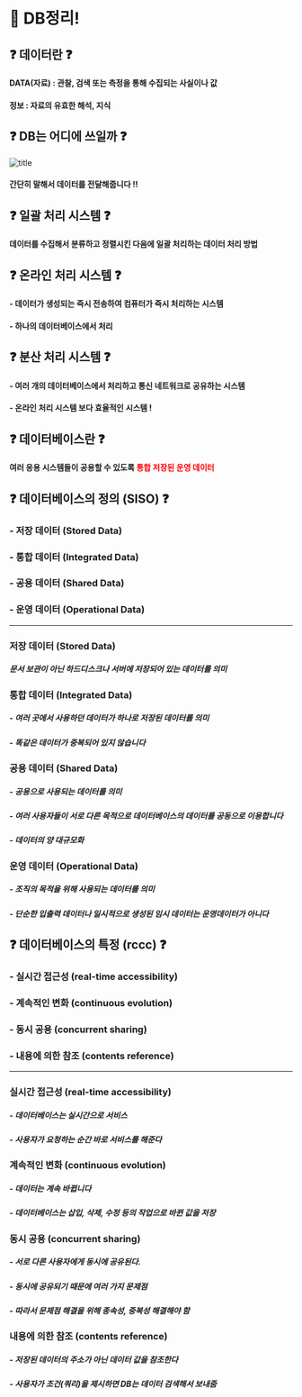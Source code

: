 # 🙌 DB정리!

## ❓ 데이터란 ❓

#### DATA(자료) : 관찰, 검색 또는 측정을 통해 수집되는 사실이나 값

#### 정보 : 자료의 유효한 해석, 지식

## ❓ DB는 어디에 쓰일까 ❓

![title](https://encrypted-tbn0.gstatic.com/images?q=tbn:ANd9GcRSRm-cIeMWdV-RGOctwzMTRHMX77mZSZqHZA&usqp=CAU)

#### 간단히 말해서 데이터를 전달해줍니다 !!

## ❓ 일괄 처리 시스템 ❓

#### 데이터를 수집해서 분류하고 정렬시킨 다음에 일괄 처리하는 데이터 처리 방법

## ❓ 온라인 처리 시스템 ❓

#### - 데이터가 생성되는 즉시 전송하여 컴퓨터가 즉시 처리하는 시스템

#### - 하나의 데이터베이스에서 처리

## ❓ 분산 처리 시스템 ❓

#### - 여러 개의 데이터베이스에서 처리하고 통신 네트워크로 공유하는 시스템

#### - 온라인 처리 시스템 보다 효율적인 시스템 !

## ❓ 데이터베이스란 ❓

#### 여러 응용 시스템들이 공용할 수 있도록 <span style="color:red">통합 저장된 운영 데이터</span>

## ❓ 데이터베이스의 정의 (SISO) ❓

### - 저장 데이터 (Stored Data)

### - 통합 데이터 (Integrated Data)

### - 공용 데이터 (Shared Data)

### - 운영 데이터 (Operational Data)

<hr>

### 저장 데이터 (Stored Data)

##### 문서 보관이 아닌 하드디스크나 서버에 저장되어 있는 데이터를 의미

### 통합 데이터 (Integrated Data)

##### - 여러 곳에서 사용하던 데이터가 하나로 저장된 데이터를 의미

##### - 똑같은 데이터가 중복되어 있지 않습니다

### 공용 데이터 (Shared Data)

##### - 공용으로 사용되는 데이터를 의미

##### - 여러 사용자들이 서로 다른 목적으로 데이터베이스의 데이터를 공동으로 이용합니다

##### - 데이터의 양 대규모화

### 운영 데이터 (Operational Data)

##### - 조직의 목적을 위해 사용되는 데이터를 의미

##### - 단순한 입출력 데이터나 일시적으로 생성된 임시 데이터는 운영데이터가 아니다

## ❓ 데이터베이스의 특정 (rccc) ❓

### - 실시간 접근성 (real-time accessibility)

### - 계속적인 변화 (continuous evolution)

### - 동시 공용 (concurrent sharing)

### - 내용에 의한 참조 (contents reference)

<hr>

### 실시간 접근성 (real-time accessibility)

##### - 데이터베이스는 실시간으로 서비스

##### - 사용자가 요청하는 순간 바로 서비스를 해준다

### 계속적인 변화 (continuous evolution)

##### - 데이터는 계속 바뀝니다

##### - 데이터베이스는 삽입, 삭제, 수정 등의 작업으로 바뀐 값을 저장

### 동시 공용 (concurrent sharing)

##### - 서로 다른 사용자에게 동시에 공유된다.

##### - 동시에 공유되기 때문에 여러 가지 문제점

##### - 따라서 문제점 해결을 위해 종속성, 중복성 해결해야 함

### 내용에 의한 참조 (contents reference)

##### - 저장된 데이터의 주소가 아닌 데이터 값을 참조한다

##### - 사용자가 조건(쿼리)을 제시하면 DB는 데이터 검색해서 보내줌
